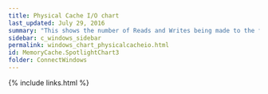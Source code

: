 ```yaml
---
title: Physical Cache I/O chart
last_updated: July 29, 2016
summary: "This shows the number of Reads and Writes being made to the file cache."
sidebar: c_windows_sidebar
permalink: windows_chart_physicalcacheio.html
id: MemoryCache.SpotlightChart3
folder: ConnectWindows
---
```





{% include links.html %}
